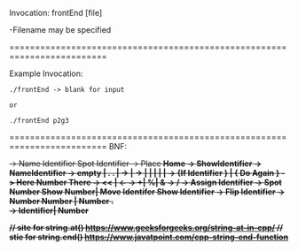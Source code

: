 Invocation:
    frontEnd [file]

-Filename may be specified

=========================================================================

Example Invocation:

	./frontEnd -> blank for input

    or

    ./frontEnd p2g3 

=========================================================================
BNF:

<S>      ->     Name Identifier Spot Identifier <R> <E> 
<R>     ->     Place <A> <B> Home
<E>     ->     ShowIdentifier
<A>     ->    NameIdentifier
<B>     ->    empty |  .   <C>. <B> | <D> <B>
<C>     ->    <F> | <G>
<D>     ->    <H> | <J> | <K> | <L>  | <E> | <F>
<F>     ->    {If   Identifier <T> <W> <D> } | { Do Again <D> <T> <W> }
<G>    ->     Here Number There 
<T>    ->     <<  |  <-
<V>   ->     +|   %|   &
<H>   ->     /  <Z>
<J>   ->     Assign Identifier <D>
<K>   ->    Spot Number Show Number|  Move Identifer Show Identifier
<L>   ->    Flip Identifier
<W>   ->   Number<V>  Number  |   Number .  
<Z>   ->     Identifier|  Number




// site for string.at() https://www.geeksforgeeks.org/string-at-in-cpp/
// stie for string.end() https://www.javatpoint.com/cpp-string-end-function
